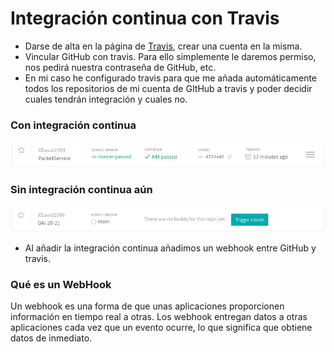# Integración continua con Travis

- Darse de alta en la página de [Travis](https://travis-ci.com), crear una cuenta en la misma.
- Vincular GitHub con travis. Para ello simplemente le daremos permiso, nos pedirá nuestra contraseña de GitHub, etc.
- En mi caso he configurado travis para que me añada automáticamente todos los repositorios de mi cuenta de GItHub a travis y poder decidir cuales tendrán integración y cuales no.

### Con integración continua

![conIntegracion](images/im1.png)

### Sin integración continua aún

![sinIntegracion](images/im2.png)

- Al añadir la integración continua añadimos un webhook entre GitHub y travis.

### Qué es un WebHook

Un webhook es una forma de que unas aplicaciones proporcionen información en tiempo real a otras. Los webhook entregan datos a otras aplicaciones cada vez que un evento ocurre, lo que significa que obtiene datos de inmediato.